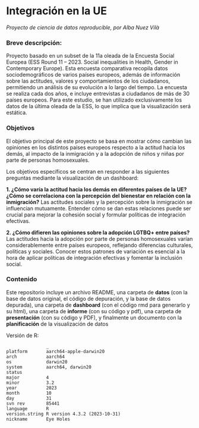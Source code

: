 # Integración en la UE
_Proyecto de ciencia de datos reproducible, por *Alba Nuez Vilà*_

### Breve descripción: 

Proyecto basado en un subset de la 11a oleada de la Encuesta Social Europea (ESS Round 11 – 2023. Social inequalities in Health, Gender in Contemporary Europe). Esta encuesta comparativa recopila datos sociodemográficos de varios países europeos, además de información sobre las actitudes, valores y comportamientos de los ciudadanos, permitiendo un análisis de su evolución a lo largo del tiempo. La encuesta se realiza cada dos años, e incluye entrevistas a ciudadanos de más de 30 países europeos. Para este estudio, se han utilizado exclusivamente los datos de la última oleada de la ESS, lo que implica que la visualización será estática.

### Objetivos

El objetivo principal de este proyecto se basa en mostrar cómo cambian las opiniones en los distintos países europeos respecto a la actitud hacia los demás, al impacto de la inmigración y a la adopción de niños y niñas por parte de personas homosexuales. 

Los objetivos específicos se centran en responder a las siguientes preguntas mediante la visualización de un dashboard:

**1. ¿Cómo varía la actitud hacia los demás en diferentes países de la UE? ¿Cómo se correlaciona con la percepción del bienestar en relación con la inmigración?** Las actitudes sociales y la percepción sobre la inmigración se influencian mutuamente. Entender cómo se dan estas relaciones puede ser crucial para mejorar la cohesión social y formular políticas de integración efectivas.

**2. ¿Cómo difieren las opiniones sobre la adopción LGTBQ+ entre países?** Las actitudes hacia la adopción por parte de personas homosexuales varían considerablemente entre países europeos, reflejando diferencias culturales, políticas y sociales. Conocer estos patrones de variación es esencial a la hora de aplicar políticas de integración efectivas y fomentar la inclusión social.


### Contenido

Este repositorio incluye un archivo README, una carpeta de **datos** (con la base de datos original, el código de depuración, y la base de datos depurada), una carpeta de **dashboard** (con el código rmd para generarlo y su html), una carpeta de **informe** (con su código y pdf), una carpeta de **presentación** (con su código y PDF), y finalmente un documento con la **planificación** de la visualización de datos

Versión de R:

```
               _                           
platform       aarch64-apple-darwin20      
arch           aarch64                     
os             darwin20                    
system         aarch64, darwin20           
status                                     
major          4                           
minor          3.2                         
year           2023                        
month          10                          
day            31                          
svn rev        85441                       
language       R                           
version.string R version 4.3.2 (2023-10-31)
nickname       Eye Holes 
```

